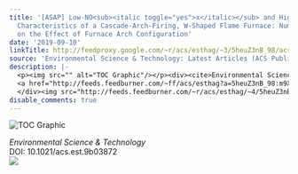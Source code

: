 ```yaml
---
title: '[ASAP] Low-NO<sub><italic toggle="yes">x</italic></sub> and High-Burnout Combustion
  Characteristics of a Cascade-Arch-Firing, W-Shaped Flame Furnace: Numerical Simulation
  on the Effect of Furnace Arch Configuration'
date: '2019-09-10'
linkTitle: http://feedproxy.google.com/~r/acs/esthag/~3/5heuZ3nB_98/acs.est.9b03872
source: 'Environmental Science & Technology: Latest Articles (ACS Publications)'
description: |-
  <p><img src="" alt="TOC Graphic"/></p><div><cite>Environmental Science & Technology</cite></div><div>DOI: 10.1021/acs.est.9b03872</div><div class="feedflare">
  <a href="http://feeds.feedburner.com/~ff/acs/esthag?a=5heuZ3nB_98:m9XaoJkBOug:yIl2AUoC8zA"><img src="http://feeds.feedburner.com/~ff/acs/esthag?d=yIl2AUoC8zA" border="0"></img></a>
  </div><img src="http://feeds.feedburner.com/~r/acs/esthag/~4/5heuZ3nB_98" height="1" width="1" ...
disable_comments: true
---
```

<p><img src="" alt="TOC Graphic"/></p><div><cite>Environmental Science & Technology</cite></div><div>DOI: 10.1021/acs.est.9b03872</div><div class="feedflare">
<a href="http://feeds.feedburner.com/~ff/acs/esthag?a=5heuZ3nB_98:m9XaoJkBOug:yIl2AUoC8zA"><img src="http://feeds.feedburner.com/~ff/acs/esthag?d=yIl2AUoC8zA" border="0"></img></a>
</div><img src="http://feeds.feedburner.com/~r/acs/esthag/~4/5heuZ3nB_98" height="1" width="1" ...